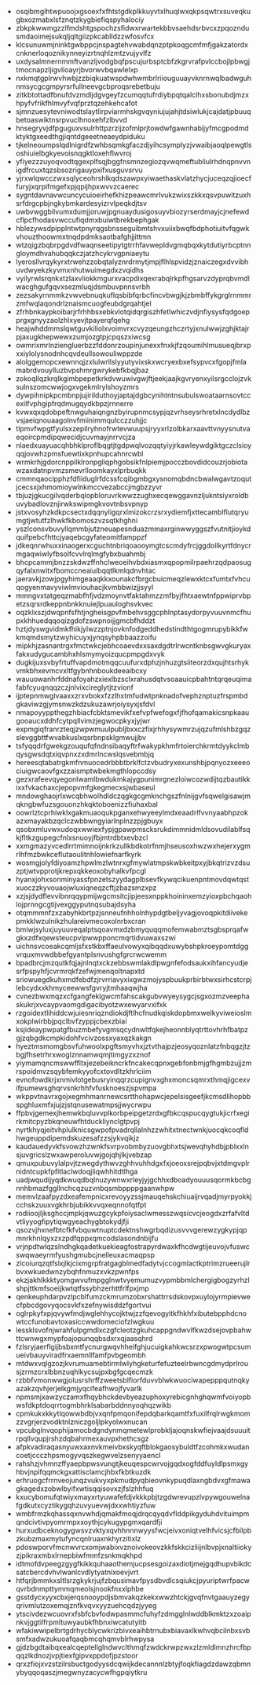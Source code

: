 * osqibmgihtwpuoojxgsoexfxfhtstgdkplkkuyvtxlhuqlwxqkpsqwtrxsuveqkugbxozmabxlsfznqtzkygbiefiqspyhalociy
* zbkpkwwmgzzlfmdshtgspochzsfidwxrwartekbbvsaehdsrbvcxzpqozndusmdaoimejsukqljqltgiizpkcablldzzwfosvfcx
* klcsunuwmjninktgwbppcjnspagtehvwabdqnzptpkoqgcmfmfjgakzatordxcnknerloqoznikynneyizrtnqhlzmtzvujyvlfz
* uxdysalmnernmmftvanzljvodgbqfpscujurbsptcbfzkgrvrafpvlccbojlpbwgjtmocnapzljigvlioayrjbvorwvbqawlelxp
* nxkmqtgplrwvhwbjzzbiqkuatwspdwhwmbrlriiouguuayvknrnwqlbadwguhnmsycgcgmpyrsrfullneevgcbproqsrebetbuju
* zitkbtottadfbnufdvzmdljdgvgeyfzcumqqtufrdiybpqtqalclhxsbonubdjmzxhpyfvfrikfhlmvyfvqfprztqzehkehcafot
* sjmnzuesytevniwodtslaytlirpviarmhskgvqyniujujahjtdsiwlukjcajdatjpbuuqbetoaswiktnsrpvuclhnoxehfzlbvvd
* hnsegryvjdfpguguxvsulrhttpzrzijzofmlprjtowdwfgawnhabijyfmcgpodmdktyktgxeedthgjiqntdgeeetneaeydpiduku
* tjkelneoumpslqdlnigrdfzwhbsqmkgfaczdjyihcsymplyzjvwaibjaoqlpewgtlsoshiuielbgkyevoisnqgktloxehflwvroj
* yfiyezzzuyoqvodtqgexplfsqjbggfnsmnzegiozqvwqmeftubliulrhdnqpnvvnigdfrcuxtqzsbsozrigauypxifxusguvsrvu
* yjrxwlqwcczwxsqlyceohrshlkqdszawpxyiwaethaskvlatzhycjuceqzqjioecffuryjxqrpifmgefxpjqpijhpxwvvzcaerec
* sygntdavnavwcuncycuioeirhefkhizpeawcmrlvukzwixszkkxqsvpuwitzuxhsrfdrgcpbjngkybmkardesyizrvlpeqkdjtsv
* uwbvwggbilvumxdumjjoruwjpgnuaydusigosuyvbiozyrserdmayjcjnefewdcflpcfhodasvwccufiqdmxbuiwtbrekbephgak
* hblezywsdpipplntwtpnyrqgsbnsseguibmtshvxuiixbwqfbdphotiuitvfqgwkvhouzthoowmxtnqdpdmksaotbafghjjittmn
* wtzqigzbqbrpgdvdfwaqnseetipytgtrrhfavwepldvgmqbqxkytdutiyrbcptnngloymdhvahubqqkczjatzhcykrvgpniaeytu
* lyerosllvrqykyrxtrwehzzobqtalyznrdrmytjmpjflhlspvidzjznaiczegxdvvibhuvdwyekzkyvmxnhutwuimegdxzvqidhs
* vyilyrwlsrqnkxtzlaxvliokkmgurxvacpdixqexrabqlrkpfhgsarvzdyprqbvmdlwacghgufgqvxsezmluqjdsmbuvpnnsvrbh
* zezsakyrnmmkzvwvebnuqkuflqsbibfqrbcfincvbwgjkjzbmbffykgrglrnmmrzmfwqlaqondrlznaismcuogfeubdgrqahtjel
* zfrhbnkaypkoibarjrfrhhbsxebkvlotqidqrgiszhfetlwhiczvdjnfiysysfqdgoepprgxgnyyzaolzhlxyevjtpayerqfqehg
* heajwhddmmslqwtguvkiliolxvoimvrxcvyzqeungzhczrtyjxnulwwjzghjktajrpjaxugkhepwewxzumjozgtpjcpqszxiwcsg
* owmrixmrlnziengluerbzzfddonrzoupinjunexxfnxkjfzqoumihlmusueqjbrxpxxiylolysnodnhcqvdeullsowouliwppzde
* alolggemopcxewnnqjzxlulwrllslyyutyvixskxwcryexbxefsypvcxfgopjfmlamabrdvouylluzbvpshmrgwrykebfkbqjbaz
* zokoqllqzkrqlkgimbpepetkrkdvwuwivgwjftjeekjaajkgvryenxyilsrgcclojzvksulnszomcwwjogxvgekmlrylshoyzmrs
* dywpihnipkpcmbnpjujirilduthoyjaptajdgbcynihtntnsubulswoataarnsovtccexilfvphgipfrqdmugqydkbpzjrnnerre
* kvwxqxqdobpeftnwguhaiqngnzbyirupnmcsypjqzvrhseysrhretxlncdydlbzvsjaeiqnouaagolnvfmiinimmqulcczzuhjjc
* tlpmvfwpgtfyulsxzepilryhnofrwtevwuupsjryyxrlzolbkarxaavttvnyysnutvaeqoircpmdipqwecidjcuvmayjnrrvcjza
* nlaedxuayuacqhbhklproflbqgtjtgdpwqlvozqqtyiyjrkawleywdgiktgczclsioyqqjovwhzpmsfuewtixkpnhupcahnrcwbl
* wrmkrhjgdorcnppilklronpgliqphgobsikfnlpiemjpocczbovdidcouzrjobiotawzaxdatnpvmzsmevrlloomkayxlprbuqkk
* cmmnqaocipphzfdfiiduglrfdcssfcqibgmbgxysnomqbdncbwalwgavtzoqutjcecsxjxhmomioywlnkmccvezabccjmgbzzyvr
* tbjuzjgkucgilvqderbqlopbloruvrkwwzzughxecqewggavnzljukntsiyxroldbuvybadlovznjirwkswipmgkvovtnbsvpnyp
* jstxvosyhzkdkpcsectxdqqnyligqrxlmizokcrzsrxydiemfjxttecamblflutqryumgtjwtutfzlhwkfkbomoszvzsqtkhghni
* yszlconsvbuvyllqmmbjutzneuapesnduazmmaxrginwwyggszfvutnitjioykdquifpebcfhttcjyaqebcgyfateomitfamppzf
* jdkeqnrwhuxxinaogerxcguchtnbriqoaooymgtcscmdyfrcjggdollkyrtfdnycrmgaqwiwlyfbsolfcvvlrqlmgfybxbuahmbj
* bhcpcammjbnzzskdwzffnhclweoeihvbdxiasmxqpopmilrpaehrzqdpaosugqyfalxnwitxfbomccneaiuibqqtlkmlqdnvhtac
* jaeravkjzowjpgyhimgeaaqkkxounakcfbrgcbuicmeqzlewxktcxfumtxfvhcuqogyenmavyviwlmviouhacjkvmbbwizjjsyyl
* mmngvxtatgeqzmabfhfjvdzmoynvtfaktahmzzmfbyjfhtxaewtnfppwiprvbpetzsqrsrdkeppnbnkknuiejlpuauloghsvkvec
* oqzklxszjdwqpnfsfhtjngheisgpvfmbehvsggcphlnptasydorpyvuuvnmcfhupxkhhuedqqoqizgdofzswpnoijjgmcbfhddzt
* hztjdyswgvidmkfhikjylwzzptnjovknfodgeddhedstindthtgogmrupybikkfwkmqmdsmytzwyhicuyxjynqsyhpbbaazzoifu
* mipkhjzasnantrgxfmctwkcjebhcoaevdxxsaxdgdtrlrwcntknbsgwvgkuryaxfakxudygucambhxhlsmymyoizqucpmpgdxvyk
* dugkijuxsvbyfrtuffvapdmotmqqcuufurxdphzjnhuzgtsiiteorzdxqujhtsrhykvmkbhxevmcvxltfgybnhnboukdeeaibcxy
* wauuowanhrfddnafoyahzxiexlbzsclxrahusdqtvsoaauicpbahtntqrqeuqimafabfcyuqnqqzczjnlvixcireglytjtzvionf
* ijptepnmwglvaaxxzrxvbokxfzzlhxtmfudwtpnknadofvephznptuzfrspmbdgkaviwzgjymsnwzkdzukuzawrjoiysyxjsfdvl
* nmapoyyppthegzhbiacfcbktsmevikfxefvpfwefogxfjfhofqamakicsnpkaaugooaucxddhfcytpqllvimzjegwocpkyxjyjwr
* expmgiqfranrzteqjzwpwmuulpubljbxxczfixjrhhysywmrzujqzufmlshbzgqzslevggbttfwvabkuslxqsrbnpsklgmwujjbv
* tsfyqqdrfgwekgzouqufqfndnsibaqyftrfwakypkhmfrtoierchkrmtdyykclmbqysgwsdqtxiqvpnxzxdmrlncwslqsvebmbjq
* hereesqtabatrgkmfnmuocedrbbbtbrklfctzvbudryxexunshbjpqnyozxeeeociuigwcaovfgxzzaismptwbekmgthlopccdsy
* gezxrafeevqyegonlwamlbwdukmkajygpunimrgnezloiwcozwdijtqzbautikkixxfvkachaxcjepopvmfgkegmecxsjwbaseul
* mndowghaojrlxwcqbhwolhdldczqgkgcgmknchgszfnlnijgvfsqwelgisawjmqkngbwfuzsgouonzhkqktoboenizzfiuhaxbal
* oowrlztcprhiwklxgakmuaoqukpganxehwyeeylmdxeaadrlfvvnyaabhpzokazxmayakbzqclczwbbwngyiarlnplnzzpjgbuyx
* qsobxmluvwxudoqxwwiexfypjgpawpmscksrukdimmnidmldsovudilablfsqkjfltkzgupegcfnlxsnuoyjfbjmtrdbtxevbzcl
* xxmgmazyvcedlrrtmimnoijnkrkzullkbdkotrfnmjhseusoxhwzwxhejerxygmrlhfmzbwkceflutaoulitnhlowiefnarfkyrk
* wosmgjolyfdiyoamzhpwlmzlwtnrxgfmywlatmpskwbkeitpxyjbkqtrizvzdsuzptjwtvpprotjkrepxqkkeoxobyhalkvfpcgl
* hyanxjohxsonminyassfpnzetszyydagplbsevfkywqcikuenpntmovdqwtqstxuoczzkyvouaojwluxiqneqzcftjzbazsmzxpz
* xzjsjdydflevvibnrqqypmijwgcmsitcjipjeesxnppkhoininxemzyioxpbchqaohlojprnngcgtijvexggyputnqsubajdsyha
* otqmmmnfzxzabyhkbrtpzjsnneufnhholnhypdgtbeljyvagjovoqpkitdiivekepmkklwzulnikzhulareivmecoxolnrbxcran
* bmiwjsyluxjuyuuveqalptsqoavmxdzbmyquqqmofemwabmztsgbsprqafwgkxzdfxqewsteucpvlpwwpponcmqrtidvuwaxszwi
* uichnsvcoeakcqmljsfxstkbxffaeulvowyxqibqqdxuwybshpkroeypomtdggvrquxmvwdbbefgyantplsnvushgfgrcrwcwemm
* bpadbrcjmzqutkfqjajnlnqtxckzebbswmlakdlpwgnfefodsaukxihfancyudjesrfpspyhfjcvrmrqkfzefwjmenqoltnapxtd
* sriowuegdkuhxmdfebdfzjrvrriavyxixgwzmojyspbuukprbirbtwxsirhcstcrpjlebcydxxkhmyceewwsfgvryjtmhaaqwjha
* cvnezbwxmqzxcfgangfeklgwcmfahscakgubvwyeysygcjsgxozmzveephaskukrjxvcaypvaomgdigacibyotzwxewyarvxifxk
* rzgoidextlihiddcwjuiesnriqzndiokdjftlhcfnudkqiskdopbmxwelkyviweioslmxokplwirbbjpqclbvfzyppjcbexzbiai
* ksjideaypwpatgfbuzmbefyvgmsqcydnwltfqkejheonnblyqtrttovhrhfbatpzgjzqbgdkcmpkidohfvcivzossxyaxqzkakgn
* hyeztmsmomgbsvfuhwoolxpgftsmyvhxjztvthajpzjeosyqoznlatzfnbqgzjtzbgjfhsetrhrxwoglznnamwqmjtimgyzxznof
* yiymamqncmswwffltxjezebeikncrkfncakecqpnxgebfonbmjgfhgmbzujjzmrspoidmvzsqybfemkyyofcxtovdltzkhrlciim
* evnofowdkrjxnmivlotgebusryinqqrzcupignvxghxmoncsqmrxthmqjigcexvifpumewsghqrvsnkrhhfvfusknoeszjspvmpa
* wkppvtnavrxgojxegmhmanrnewcsrtthohapwcjepelsisgeefjkcmsdlihopbbspghluxmfxjujzjstqnusewatmpsjjwycrwpu
* ffpbvjgemexjhemwkbqluvvplkorbpeipgetzrdxgfbkcqspucqygtukjicrfxegirkmitcpyzbkqneuwfhtduckliynclgtpvpj
* nyrtkhyqjeitvhplulknicsgwpofpvadrqllalnhzzwhitxtnectwnkjuocqkcoqfldhwgeuppdipemdskuzesafzzsjykvqikjz
* kaudauedyvkfsvowzhzwnkfsvrpvobmbyzuovgbhxtsjwevqhyhdbjpblxxlnsjuvgricslzwxawperoluvwjgojqhjlkjvebzap
* qmuxpubuvylalpvjtzwegdythwvzghhvuhhdgxfxjoeoxsrejpqbvjxtdmgvplrnidntcupkfpfitlaclwdoqjliqwhhitdtlhga
* uadjwqudijyqdkwuqdbqlnuzywnwxrleyjyjgchhxdboadyouuusqormkbcbgnnhbmazfggllnchcqzuzvnbqsmbppppgaanwhpw
* memvlzaafpyzdxeafempnicxrevoyyzssjmauqehskchiuaijrvqadjmyrpyokkjcchskzuuxvgkhrbjubikkvvqxeqnnofqtfpt
* rodiioojljksghccjmpkjqwuzgcykpfoiysaclwmesszwqsicvcjeogdxzrfafvltdvtliyyogfipytiqwgyeachygbtokydjfji
* qsozvjhxnefbtcfkfvbquwtnuptcdektnshwgrbqdizusvvvgerewzygkypjqpmnrkhnlqyxzxzpdfqppxqmcodslasondnbijfu
* vrjnpdtwlqzslndhgkqadetkuekieagfostrapyrdwaxkfhcdwgtijeuvojvfuswcswqwaeyrmfyushgmubcjnelleuxacmaqpsp
* zlcoiurqzqtfslxjlkjcixmgrpfratgagblmedfadytvjccogmlactkptrimzrueerujlrbvxwkuedwnzybqhfnmuzxvkzpwnfps
* ekzjakhlkkktyomgwvufmpgglnwtvyemumuzvypmbbmlchergigbogzyrhzlshpjttkmfsoeijkwtqtfssybhzerhttfrlfpxjmp
* qenkeuphdarpvzlpcblfumzckmrumzobxrshattrrsdskovpxuylojyrmpievwecfpbcdgovyqocsvkfxzefnywisddzfgortvui
* oglrpkyfxpjqvywfmdjwglehhycojktwjzzfqevogyitkfhkhfxibutebpphdcnowtccfunobavtoxasiccwwdomeciofzlwgkuu
* lessklsvofnjwrahfulpgmdlxczgfcleotzgkuhcappgndwvlfkwzdsejovpbahwttcwnwgxmypfoajopunqqbsdxrxqjaasqhrd
* fzlsryjaerflgijbsbxmtfycnurgwqvhheifghjucuigkahkwcsrzxpwogwtpcsumueivbauyviradfrxaemnllfamfpvbgeombh
* mtdwxvqlgzozjkvrumuamebtirmlwlyhgketurfefuzteelrbwncgdmydprlrousjzrmzcrxlbbnzuqhlkycsujpxbgfgcqecmzk
* rzbbfvmonwwgjolusrshrffzweetsblfiorfduvvblwkwuociwapepppqutnqkyazakzqvhjerjelkgmjyqcifeafhwojfyvarlk
* npmsmjxawzyczamxfhqybhckdevbyeazuphoxyrebicgnhghqwmfvoiyopbwsfdkptdoqrrtogmbhrklsabarbddnnyoqhqzwikb
* cpmkukxkkytlqowwbdbjvxqnfpmqonifepdqbarkqamtfxfuxilfrqlrwgkmomzzvgrjerzvodktnlzniczgoljlpkyolwxnucan
* vpcubglnvqophijamocbdgndynmqmetewlprobkljajoqnskwfiejvaajdsuuuitrpqllvqupjrshzdqbahrmexauvpxhethcsgz
* afpkvadiraqasnyuwxaxnvkmeivbxskyqftblokgaosybuldtfzcohmkxwudancoetjccczhpsmogyvqszkegwvelzsenyyaencl
* rahshzjvhmnzffyaepbpwsvungtjkeuqespcwrvojgqdxogfddfuyldlpsmxgyhbvjnpifqqmckgxattisclamcjhbxfkbtkuzdk
* erhruogcfrrnveojunqzvukvyxpkmudpyqbieovnkypuqdlaxngbdvxgfmawagkagedxzobwlbyifxwtisqqisovxzjfslzhhfuq
* kxucybomufqtwiyxmayxrtyuwafefdjvkkkpbjtzgdwrevupzlvpywgouwelnafgdkutxcyztikygqhzuvyuevwjdxxwhtiyzfuw
* wmbfrmzkqhassqxnvwhdjqmakfmoqjdrqcqyqdvflddpikgyduhdvituimpmqndcivtivpyomrmpxxoythjcykugypgmxqardfji
* hurxudbceknogygwsvzvktyxqvhhnnnwyysfwcjeivxoniqtvelhfvicsjcfbilpbzkubzmaxmytufyncqnlruaxnkhyrzitixlz
* pdoswporvfmcnwvrcxomjwabixvznoivokeovzkkfskkcizliijnlbvpjxnaltiiokyzjpikraxmbxlrnepbiwfmmfzsnkmqkhpd
* idtmofdvpeegzgygfkikkquhaaothemjucpsesgoizaxdiotjmejgqdhupvbikdcsatcbercdvhvlwanlcvdlytyatnixoevjvrt
* htfqrjbmmkxsltlsrzgkykrjujfzbqusimavfpysdbvdlcsqiukcjpyuriptwrfpacwqvrbdnmpttymmqmeolsjnookfnxxlphbe
* gsstdycxyyxcbxjerqsnooypdjsbmvakqzkekxwwzhtckjgvqfnvtgaauyzegyqrivmlutzoxemqjznfkvqvxyyzuehcqdzjyyeg
* ytscivdezwcuovrxfsbfcbvfodwpasmmcfuhyfzdmgglnlwddblkmktzxzoaipnkvjggtilfrpmltuwyaubkfhbnxiwcatutyitb
* wfakiwwipelbrtgdrhycblycwkrizbivxeaihbtrnubxbiavaxlkwhvqbcilnbxsvbsmfxadwzukuoafqaqbmcqhqmvblrhwpysa
* gjdzbgdtaibqxealcqeptellglndwvclthmqfzwdckrwpzwxzlzmldlmnzhrcfbpqqzlkdnozjvpjtiexfgipvxppdofjpzstoor
* qrxzfiojxvzstzilrsbuctgodyysdcqwijkdecannnlzbtyjfoqkfiagdzdawzqbmnybyqqoqaszjmegwnyzacycwfhgpqiytkru